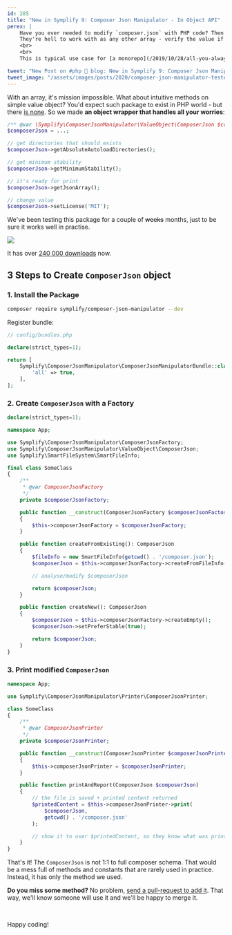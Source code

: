 ```yaml
---
id: 285
title: "New in Symplify 9: Composer Json Manipulator - In Object API"
perex: |
    Have you ever needed to modify `composer.json` with PHP code? Then you're family `$json['require']['php'] ?? null` structures.
    They're hell to work with as any other array - verify the value if it's null, how deeply nested it is, etc.
    <br>
    <br>
    This is typical use case for [a monorepo](/2019/10/28/all-you-always-wanted-to-know-about-monorepo-but-were-afraid-to-ask), where we need to **merge many nested `composer.json` files** into a root `composer.json`.

tweet: "New Post on #php 🐘 blog: New in Symplify 9: Composer Json Manipulator - In Object API"
tweet_image: "/assets/images/posts/2020/composer-json-manipulator-tested.png"
---
```


With an array, it's mission impossible. What about intuitive methods on simple value object? You'd expect such package to exist in PHP world - but there [is none](https://packagist.org/?query=composer-json). So we made **an object wrapper that handles all your worries**:

```php
/** @var \Symplify\ComposerJsonManipulator\ValueObject\ComposerJson $composerJson */
$composerJson = ...;

// get directories that should exists
$composerJson->getAbsoluteAutoloadDirectories();

// get minimum stability
$composerJson->getMinimumStability();

// it's ready for print
$composerJson->getJsonArray();

// change value
$composerJson->setLicense('MIT');
```

We've been testing this package for a couple of ~~weeks~~ months, just to be sure it works well in practise.

<img src="/assets/images/posts/2020/composer-json-manipulator-tested.png" class="img-thumbnail">

It has over [240 000 downloads](https://packagist.org/packages/symplify/composer-json-manipulator/stats) now.

## 3 Steps to Create `ComposerJson` object

### 1. Install the Package

```bash
composer require symplify/composer-json-manipulator --dev
```

Register bundle:

```php
// config/bundles.php

declare(strict_types=1);

return [
    Symplify\ComposerJsonManipulator\ComposerJsonManipulatorBundle::class => [
        'all' => true,
    ],
];
```

### 2. Create `ComposerJson` with a Factory

```php
declare(strict_types=1);

namespace App;

use Symplify\ComposerJsonManipulator\ComposerJsonFactory;
use Symplify\ComposerJsonManipulator\ValueObject\ComposerJson;
use Symplify\SmartFileSystem\SmartFileInfo;

final class SomeClass
{
    /**
     * @var ComposerJsonFactory
     */
    private $composerJsonFactory;

    public function __construct(ComposerJsonFactory $composerJsonFactory)
    {
        $this->composerJsonFactory = $composerJsonFactory;
    }

    public function createFromExisting(): ComposerJson
    {
        $fileInfo = new SmartFileInfo(getcwd() . '/composer.json');
        $composerJson = $this->composerJsonFactory->createFromFileInfo($fileInfo);

        // analyse/modify $composerJson

        return $composerJson;
    }

    public function createNew(): ComposerJson
    {
        $composerJson = $this->composerJsonFactory->createEmpty();
        $composerJson->setPreferStable(true);

        return $composerJson;
    }
}
```

### 3. Print modified `ComposerJson`

```php
namespace App;

use Symplify\ComposerJsonManipulator\Printer\ComposerJsonPrinter;

class SomeClass
{
    /**
     * @var ComposerJsonPrinter
     */
    private $composerJsonPrinter;

    public function __construct(ComposerJsonPrinter $composerJsonPrinter)
    {
        $this->composerJsonPrinter = $composerJsonPrinter;
    }

    public function printAndReport(ComposerJson $composerJson)
    {
        // the file is saved + printed content returned
        $printedContent = $this->composerJsonPrinter->print(
            $composerJson,
            getcwd() . '/composer.json'
        );

        // show it to user $printedContent, so they know what was printed
    }
}
```

That's it! The `ComposerJson` is not 1:1 to full composer schema. That would be a mess full of methods and constants that are rarely used in practice. Instead, it has only the method we used.

**Do you miss some method?** No problem, [send a pull-request to add it](https://github.com/symplify/symplify). That way, we'll know someone will use it and we'll be happy to merge it.

<br>


Happy coding!
